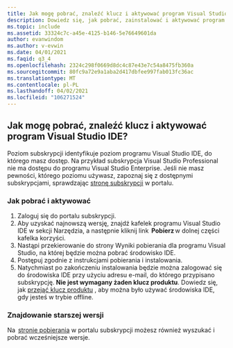 ```yaml
---
title: Jak mogę pobrać, znaleźć klucz i aktywować program Visual Studio IDE?
description: Dowiedz się, jak pobrać, zainstalować i aktywować program Visual Studio IDE przy użyciu klucza produktu
ms.topic: include
ms.assetid: 33324c7c-a45e-4125-b146-5e76649601da
author: evanwindom
ms.author: v-evwin
ms.date: 04/01/2021
ms.faqid: q3_4
ms.openlocfilehash: 2324c298f0669d8dc4c87e43e7c54a8475fb360a
ms.sourcegitcommit: 80fc9a72e9a1aba2d417dbfee997fab013fc36ac
ms.translationtype: MT
ms.contentlocale: pl-PL
ms.lasthandoff: 04/02/2021
ms.locfileid: "106271524"
---
```

## <a name="how-do-i-download-find-a-key-and-activate-the-visual-studio-ide"></a>Jak mogę pobrać, znaleźć klucz i aktywować program Visual Studio IDE?
Poziom subskrypcji identyfikuje poziom programu Visual Studio IDE, do którego masz dostęp. Na przykład subskrypcja Visual Studio Professional nie ma dostępu do programu Visual Studio Enterprise. Jeśli nie masz pewności, którego poziomu używasz, zapoznaj się z dostępnymi subskrypcjami, sprawdzając [stronę subskrypcji](https://my.visualstudio.com/subscriptions) w portalu. 

### <a name="how-to-download-and-activate"></a>Jak pobrać i aktywować 
1. Zaloguj się do portalu subskrypcji.  
0. Aby uzyskać najnowszą wersję, znajdź kafelek programu Visual Studio IDE w sekcji Narzędzia, a następnie kliknij link  **Pobierz** w dolnej części kafelka korzyści.  
0. Nastąpi przekierowanie do strony Wyniki pobierania dla programu Visual Studio, na której będzie można pobrać środowisko IDE.  
0. Postępuj zgodnie z instrukcjami pobierania i instalowania. 
0. Natychmiast po zakończeniu instalowania będzie można zalogować się do środowiska IDE przy użyciu adresu e-mail, do którego przypisano subskrypcję. **Nie jest wymagany żaden klucz produktu**. Dowiedz się, jak [przejąć klucz produktu](https://docs.microsoft.com/visualstudio/subscriptions/find-keys) , aby można było używać środowiska IDE, gdy jesteś w trybie offline.

### <a name="find-an-older-version"></a>Znajdowanie starszej wersji 
Na  [stronie pobierania](https://my.visualstudio.com/Downloads?q=visual%20studio&pgroup=) w portalu subskrypcji możesz również wyszukać i pobrać wcześniejsze wersje.